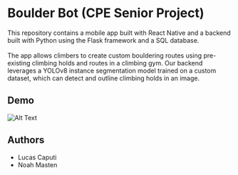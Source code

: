 # Boulder Bot (CPE Senior Project)

This repository contains a mobile app built with React Native and a backend built with Python using the Flask framework and a SQL database. \
\
The app allows climbers to create custom bouldering routes using pre-existing climbing holds and routes in a climbing gym.
Our backend leverages a YOLOv8 instance segmentation model trained on a custom dataset, which can detect and outline climbing holds in an image.

## Demo

![Alt Text](https://github.com/lucas-caputi/boulder-bot/blob/main/assets/currentAppDemo.gif)

## Authors

- Lucas Caputi
- Noah Masten
